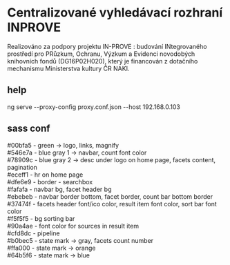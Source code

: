# Centralizované vyhledávací rozhraní INPROVE  

Realizováno za podpory projektu IN-PROVE : budování INtegrovaného prostředí pro PRůzkum,
Ochranu, Výzkum a Evidenci novodobých knihovních fondů (DG16P02H020), který je financován
z dotačního mechanismu Ministerstva kultury ČR NAKI.  

## help
ng serve --proxy-config proxy.conf.json --host 192.168.0.103

## sass conf
#00bfa5 - green -> logo, links, magnify  
#546e7a - blue gray 1 -> navbar, count font color   
#78909c - blue gray 2 -> desc under logo on home page, facets content, pagination  
#eceff1 - hr on home page  
#dfe6e9 - border - searchbox  
#fafafa - navbar bg, facet header bg  
#ebebeb - navbar border bottom, facet border, count bar bottom border  
#37474f - facets header font/ico color, result item font color, sort bar font color  
#f5f5f5 - bg sorting bar  
#90a4ae - font color for sources in result item   
#cfd8dc - pipeline  
#b0bec5 - state mark -> gray, facets count number  
#ffa000 - state mark -> orange  
#64b5f6 - state mark -> blue  
